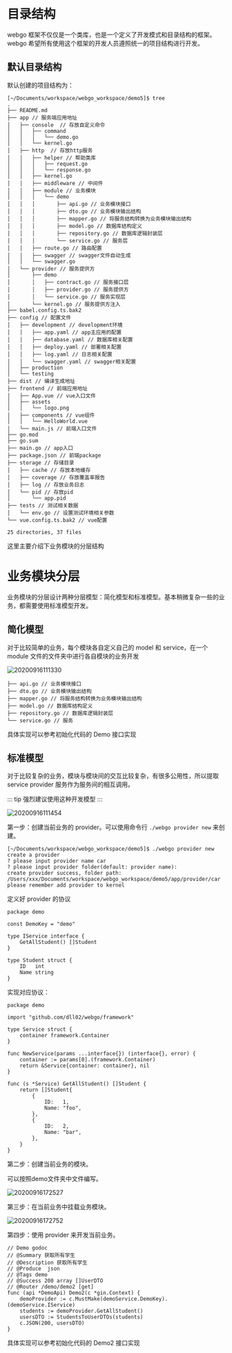 # 目录结构

webgo 框架不仅仅是一个类库，也是一个定义了开发模式和目录结构的框架。 webgo 希望所有使用这个框架的开发人员遵照统一的项目结构进行开发。

## 默认目录结构
默认创建的项目结构为：

```
[~/Documents/workspace/webgo_workspace/demo5]$ tree
.
├── README.md
├── app // 服务端应用地址
│   ├── console  // 存放自定义命令
│   │   ├── command
│   │   │   └── demo.go
│   │   └── kernel.go
│   ├── http  // 存放http服务
│   │   ├── helper // 帮助类库
│   │   │   ├── request.go
│   │   │   └── response.go
│   │   ├── kernel.go
│   │   ├── middleware // 中间件
│   │   ├── module // 业务模块
│   │   │   └── demo 
│   │   │       ├── api.go // 业务模块接口
│   │   │       ├── dto.go // 业务模块输出结构
│   │   │       ├── mapper.go // 将服务结构转换为业务模块输出结构
│   │   │       ├── model.go // 数据库结构定义
│   │   │       ├── repository.go // 数据库逻辑封装层
│   │   │       └── service.go // 服务层
│   │   ├── route.go // 路由配置
│   │   ├── swagger // swagger文件自动生成 
│   │   └── swagger.go
│   └── provider // 服务提供方
│       ├── demo
│       │   ├── contract.go // 服务接口层
│       │   ├── provider.go // 服务提供方
│       │   └── service.go // 服务实现层
│       └── kernel.go // 服务提供方注入
├── babel.config.ts.bak2
├── config // 配置文件
│   ├── development // development环境
│   │   ├── app.yaml // app主应用的配置
│   │   ├── database.yaml // 数据库相关配置
│   │   ├── deploy.yaml // 部署相关配置
│   │   ├── log.yaml // 日志相关配置
│   │   └── swagger.yaml // swagger相关配置
│   ├── production
│   └── testing
├── dist // 编译生成地址
├── frontend // 前端应用地址
│   ├── App.vue // vue入口文件
│   ├── assets
│   │   └── logo.png
│   ├── components // vue组件
│   │   └── HelloWorld.vue
│   └── main.js // 前端入口文件
├── go.mod
├── go.sum
├── main.go // app入口
├── package.json // 前端package
├── storage // 存储目录
│   ├── cache // 存放本地缓存
│   ├── coverage // 存放覆盖率报告
│   ├── log // 存放业务日志
│   └── pid // 存放pid
│       └── app.pid
├── tests // 测试相关数据
│   └── env.go // 设置测试环境相关参数
└── vue.config.ts.bak2 // vue配置

25 directories, 37 files
```

这里主要介绍下业务模块的分层结构

# 业务模块分层

业务模块的分层设计两种分层模型：简化模型和标准模型。基本稍微复杂一些的业务，都需要使用标准模型开发。

## 简化模型

对于比较简单的业务，每个模块各自定义自己的 model 和 service，在一个 module 文件的文件夹中进行各自模块的业务开发

![20200916111330](http://tuchuang.funaio.cn/md/20200916111330.png)

```
├── api.go // 业务模块接口
├── dto.go // 业务模块输出结构
├── mapper.go // 将服务结构转换为业务模块输出结构
├── model.go // 数据库结构定义
├── repository.go // 数据库逻辑封装层
└── service.go // 服务
```

具体实现可以参考初始化代码的 Demo 接口实现

## 标准模型

对于比较复杂的业务，模块与模块间的交互比较复杂，有很多公用性，所以提取 service provider 服务作为服务间的相互调用。

::: tip
强烈建议使用这种开发模型
:::


![20200916111454](http://tuchuang.funaio.cn/md/20200916111454.png)


第一步：创建当前业务的 provider。可以使用命令行 `./webgo provider new` 来创建。
```
[~/Documents/workspace/webgo_workspace/demo5]$ ./webgo provider new
create a provider
? please input provider name car
? please input provider folder(default: provider name):
create provider success, folder path: /Users/xxx/Documents/workspace/webgo_workspace/demo5/app/provider/car
please remember add provider to kernel
```

定义好 provider 的协议

```
package demo

const DemoKey = "demo"

type IService interface {
	GetAllStudent() []Student
}

type Student struct {
	ID   int
	Name string
}

```

实现对应协议：

```
package demo

import "github.com/dll02/webgo/framework"

type Service struct {
	container framework.Container
}

func NewService(params ...interface{}) (interface{}, error) {
	container := params[0].(framework.Container)
	return &Service{container: container}, nil
}

func (s *Service) GetAllStudent() []Student {
	return []Student{
		{
			ID:   1,
			Name: "foo",
		},
		{
			ID:   2,
			Name: "bar",
		},
	}
}

```

第二步：创建当前业务的模块。

可以按照demo文件夹中文件编写。

![20200916172527](http://tuchuang.funaio.cn/md/20200916172527.png)

第三步：在当前业务中挂载业务模块。

![20200916172752](http://tuchuang.funaio.cn/md/20200916172752.png)

第四步：使用 provider 来开发当前业务。

``` golang
// Demo godoc
// @Summary 获取所有学生
// @Description 获取所有学生
// @Produce  json
// @Tags demo
// @Success 200 array []UserDTO
// @Router /demo/demo2 [get]
func (api *DemoApi) Demo2(c *gin.Context) {
	demoProvider := c.MustMake(demoService.DemoKey).(demoService.IService)
	students := demoProvider.GetAllStudent()
	usersDTO := StudentsToUserDTOs(students)
	c.JSON(200, usersDTO)
}
```

具体实现可以参考初始化代码的 Demo2 接口实现

